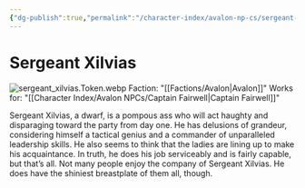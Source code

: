 ```yaml
---
{"dg-publish":true,"permalink":"/character-index/avalon-np-cs/sergeant-xilvias/","title":"Sergeant Xilvias","tags":["Avalon","NPC"],"created":"2025-05-30T19:47:49.000-05:00"}
---
```


# Sergeant Xilvias
![sergeant_xilvias.Token.webp](/img/user/Assets/Voidbound%20token%20images/sergeant_xilvias.Token.webp)
Faction: "[[Factions/Avalon\|Avalon]]"
Works for: "[[Character Index/Avalon NPCs/Captain Fairwell\|Captain Fairwell]]"

Sergeant Xilvias, a dwarf, is a pompous ass who will act haughty and disparaging toward the party from day one. He has delusions of grandeur, considering himself a tactical genius and a commander of unparalleled leadership skills. He also seems to think that the ladies are lining up to make his acquaintance. In truth, he does his job serviceably and is fairly capable, but that’s all. Not many people enjoy the company of Sergeant Xilvias. He does have the shiniest breastplate of them all, though.